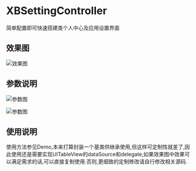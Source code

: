 # XBSettingController
简单配置即可快速搭建类个人中心及应用设置界面

## 效果图
![效果图](https://github.com/changjianfeishui/XBSettingController/raw/master/2.gif)

## 参数说明

![参数图](https://github.com/changjianfeishui/XBSettingController/raw/master/1.png)

![参数图](https://github.com/changjianfeishui/XBSettingController/raw/master/3.png)


## 使用说明

使用方法参见Demo,本来打算封装一个基类供继承使用,但这样可定制性就差了,因此使用还是需要实现UITableView的dataSource和delegate,如果效果图中效果可以满足需求的话,可以直接复制使用.否则,更细致的定制修改请自行修改相关源码.
